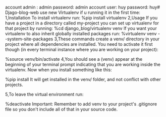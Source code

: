 account admin : admin
password: admin
account user: huy
password: huy# Djago-blog-web
use new Virtualenv if u running it in the first time:
1,Installation
To install virtualenv run:
%pip install virtualenv
2,Usage
If you have a project in a directory called my-project you can set up virtualenv for that project by running:
%cd django_blog/virtualenv venv
If you want your virtualenv to also inherit globally installed packages run:
%virtualenv venv --system-site-packages
3,These commands create a venv/ directory in your project where all dependencies are installed. You need to activate it first though (in every terminal instance where you are working on your project):

%source venv/bin/activate
4,You should see a (venv) appear at the beginning of your terminal prompt indicating that you are working inside the virtualenv. Now when you install something like this:

%pip install <package>
It will get installed in the venv/ folder, and not conflict with other projects.

5,To leave the virtual environment run:

%deactivate
Important: Remember to add venv to your project's .gitignore file so you don't include all of that in your source code.
